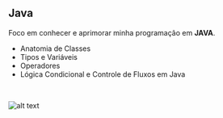 ## <strong>Java </strong>

Foco em conhecer e aprimorar minha programação em <strong>JAVA</strong>.

<ul>
  <li>Anatomia de Classes</li>
  <li>Tipos e Variáveis</li>
  <li>Operadores</li>
  <li>Lógica Condicional e Controle de Fluxos em Java </li>
</ul>

<br>

![alt text](https://img.shields.io/badge/Java-ED8B00?style=for-the-badge&logo=openjdk&logoColor=white)

